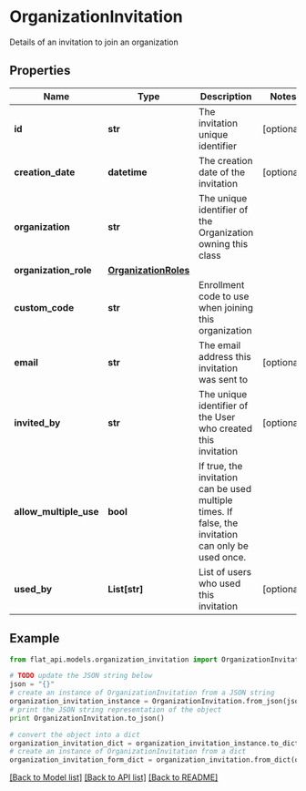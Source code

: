 # OrganizationInvitation

Details of an invitation to join an organization

## Properties

Name | Type | Description | Notes
------------ | ------------- | ------------- | -------------
**id** | **str** | The invitation unique identifier | [optional] 
**creation_date** | **datetime** | The creation date of the invitation | [optional] 
**organization** | **str** | The unique identifier of the Organization owning this class | 
**organization_role** | [**OrganizationRoles**](OrganizationRoles.md) |  | 
**custom_code** | **str** | Enrollment code to use when joining this organization | 
**email** | **str** | The email address this invitation was sent to | [optional] 
**invited_by** | **str** | The unique identifier of the User who created this invitation | [optional] 
**allow_multiple_use** | **bool** | If true, the invitation can be used multiple times. If false, the invitation can only be used once.  | 
**used_by** | **List[str]** | List of users who used this invitation | [optional] 

## Example

```python
from flat_api.models.organization_invitation import OrganizationInvitation

# TODO update the JSON string below
json = "{}"
# create an instance of OrganizationInvitation from a JSON string
organization_invitation_instance = OrganizationInvitation.from_json(json)
# print the JSON string representation of the object
print OrganizationInvitation.to_json()

# convert the object into a dict
organization_invitation_dict = organization_invitation_instance.to_dict()
# create an instance of OrganizationInvitation from a dict
organization_invitation_form_dict = organization_invitation.from_dict(organization_invitation_dict)
```
[[Back to Model list]](../README.md#documentation-for-models) [[Back to API list]](../README.md#documentation-for-api-endpoints) [[Back to README]](../README.md)


